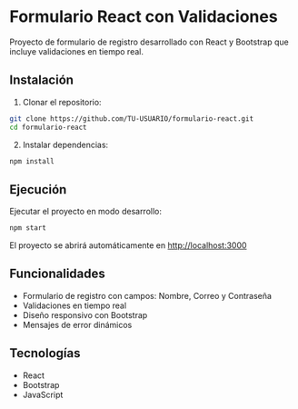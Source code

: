 # Formulario React con Validaciones

Proyecto de formulario de registro desarrollado con React y Bootstrap que incluye validaciones en tiempo real.

## Instalación

1. Clonar el repositorio:
```bash
git clone https://github.com/TU-USUARIO/formulario-react.git
cd formulario-react
```

2. Instalar dependencias:
```bash
npm install
```

## Ejecución

Ejecutar el proyecto en modo desarrollo:
```bash
npm start
```

El proyecto se abrirá automáticamente en [http://localhost:3000](http://localhost:3000)

## Funcionalidades

- Formulario de registro con campos: Nombre, Correo y Contraseña
- Validaciones en tiempo real
- Diseño responsivo con Bootstrap
- Mensajes de error dinámicos

## Tecnologías

- React
- Bootstrap
- JavaScript
